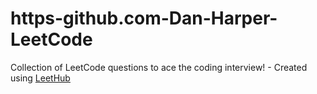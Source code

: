 # https-github.com-Dan-Harper-LeetCode
Collection of LeetCode questions to ace the coding interview! - Created using [LeetHub](https://github.com/QasimWani/LeetHub)
